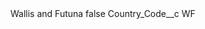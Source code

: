<?xml version="1.0" encoding="UTF-8"?>
<CustomMetadata xmlns="http://soap.sforce.com/2006/04/metadata" xmlns:xsi="http://www.w3.org/2001/XMLSchema-instance" xmlns:xsd="http://www.w3.org/2001/XMLSchema">
    <label>Wallis and Futuna</label>
    <protected>false</protected>
    <values>
        <field>Country_Code__c</field>
        <value xsi:type="xsd:string">WF</value>
    </values>
</CustomMetadata>

